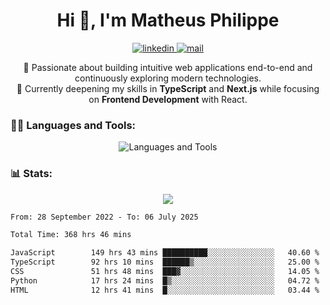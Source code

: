 
<h1 align="center">Hi 👋, I'm Matheus Philippe</h1>
<p align="center">
  <a href="https://www.linkedin.com/in/matheusphilippe-" target="_blank" rel="noopener noreferrer">
    <img alt="linkedin" src="https://img.shields.io/static/v1?label=&message=Linkedin&color=blue&logo=linkedin&style=for-the-badge" /> </a>
  <a href="mailto:matheus.philippe2002@gmail.com">
    <img alt="mail" src="https://img.shields.io/badge/Gmail-D14836?style=for-the-badge&logo=gmail&logoColor=white" /> </a>
 <p align="center">
  🚀 Passionate about building intuitive web applications end-to-end and continuously exploring modern technologies.
  <br />
  🌱 Currently deepening my skills in <strong>TypeScript</strong> and <strong>Next.js</strong> while focusing on <strong>Frontend Development</strong> with React.
</p>

   
</p>



<h3 align="left">🧑‍💻 Languages and Tools:</h3>

<p align="center">
  <img src="https://skillicons.dev/icons?i=ts,js,react,nodejs,express,mongodb,tailwind,vite,html,css,git,vscode,linux" alt="Languages and Tools" />

</p>

<h3 align="left"> 📊 Stats: </h3>

<p align="center">
  <img src="https://github-readme-stats.vercel.app/api/top-langs?username=mph7&show_icons=true&theme=tokyonight&hide_border=true&locale=en&langs_count=6&layout=compact" /> 



<!--START_SECTION:waka-->

```txt
From: 28 September 2022 - To: 06 July 2025

Total Time: 368 hrs 46 mins

JavaScript        149 hrs 43 mins ██████████░░░░░░░░░░░░░░░   40.60 %
TypeScript        92 hrs 10 mins  ██████▒░░░░░░░░░░░░░░░░░░   25.00 %
CSS               51 hrs 48 mins  ███▓░░░░░░░░░░░░░░░░░░░░░   14.05 %
Python            17 hrs 24 mins  █▒░░░░░░░░░░░░░░░░░░░░░░░   04.72 %
HTML              12 hrs 41 mins  █░░░░░░░░░░░░░░░░░░░░░░░░   03.44 %
```

<!--END_SECTION:waka-->
</p>
